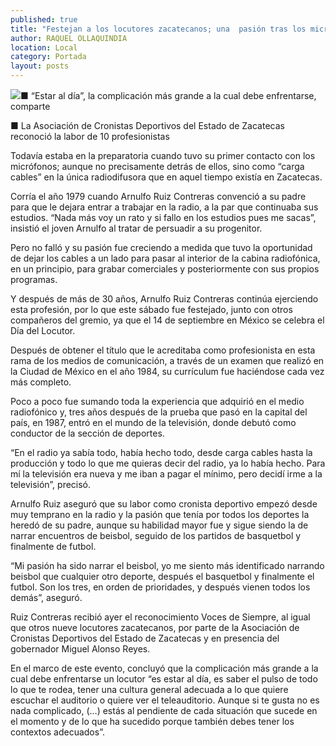 ```yaml
---
published: true
title: "Festejan a los locutores zacatecanos; una  pasión tras los micrófonos, dice Arnulfo Ruiz"
author: RAQUEL OLLAQUINDIA
location: Local
category: Portada
layout: posts
---
```


![](http://i.imgur.com/ZITCKxsm.jpg)■ “Estar al día”, la complicación más grande a la cual debe enfrentarse, comparte

■ La Asociación de Cronistas Deportivos del Estado de Zacatecas reconoció la labor de 10 profesionistas

Todavía estaba en la preparatoria cuando tuvo su primer contacto con los micrófonos; aunque no precisamente detrás de ellos, sino como “carga cables” en la única radiodifusora que en aquel tiempo existía en Zacatecas.

Corría el año 1979 cuando Arnulfo Ruiz Contreras convenció a su padre para que le dejara entrar a trabajar en la radio, a la par que continuaba sus estudios. “Nada más voy un rato y si fallo en los estudios pues me sacas”, insistió el joven Arnulfo al tratar de persuadir a su progenitor.

Pero no falló y su pasión fue creciendo a medida que tuvo la oportunidad de dejar los cables a un lado para pasar al interior de la cabina radiofónica, en un principio, para grabar comerciales y posteriormente con sus propios programas. 

Y después de más de 30 años, Arnulfo Ruiz Contreras continúa ejerciendo esta profesión, por lo que este sábado fue festejado, junto con otros compañeros del gremio, ya que el 14 de septiembre en México se celebra el Día del Locutor.

Después de obtener el título que le acreditaba como profesionista en esta rama de los medios de comunicación, a través de un examen que realizó en la Ciudad de México en el año 1984, su currículum fue haciéndose cada vez más completo. 

Poco a poco fue sumando toda la experiencia que adquirió en el medio radiofónico y, tres años después de la prueba que pasó en la capital del país, en 1987, entró en el mundo de la televisión, donde debutó como conductor de la sección de deportes.

“En el radio ya sabía todo, había hecho todo, desde carga cables hasta la producción y todo lo que me quieras decir del radio, ya lo había hecho. Para mí la televisión era nueva y me iban a pagar el mínimo, pero decidí irme a la televisión”, precisó.

Arnulfo Ruiz aseguró que su labor como cronista deportivo empezó desde muy temprano en la radio y la pasión que tenía por todos los deportes la heredó de su padre, aunque su habilidad mayor fue y sigue siendo la de narrar encuentros de beisbol, seguido de los partidos de basquetbol y finalmente de futbol.

“Mi pasión ha sido narrar el beisbol, yo me siento más identificado narrando beisbol que cualquier otro deporte, después el basquetbol y finalmente el futbol. Son los tres, en orden de prioridades, y después vienen todos los demás”, aseguró.

Ruiz Contreras recibió ayer el reconocimiento Voces de Siempre, al igual que otros nueve locutores zacatecanos, por parte de la Asociación de Cronistas Deportivos del Estado de Zacatecas y en presencia del gobernador Miguel Alonso Reyes.

En el marco de este evento, concluyó que la complicación más grande a la cual debe enfrentarse un locutor “es estar al día, es saber el pulso de todo lo que te rodea, tener una cultura general adecuada a lo que quiere escuchar el auditorio o quiere ver el teleauditorio. Aunque si te gusta no es nada complicado, (…) estás al pendiente de cada situación que sucede en el momento y de lo que ha sucedido porque también debes tener los contextos adecuados”.

